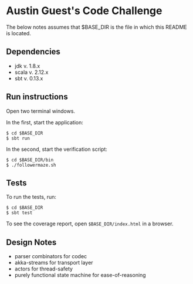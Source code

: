 # Austin Guest's Code Challenge

The below notes assumes that $BASE_DIR is the file in which this README is located. 

## Dependencies

* jdk v. 1.8.x
* scala v. 2.12.x
* sbt v. 0.13.x

## Run instructions

Open two terminal windows.
 
In the first, start the application:

```
$ cd $BASE_DIR
$ sbt run
```

In the second, start the verification script:

```
$ cd $BASE_DIR/bin
$ ./followermaze.sh
```

## Tests

To run the tests, run:
 
```
$ cd $BASE_DIR
$ sbt test
```

To see the coverage report, open `$BASE_DIR/index.html` in a browser.

## Design Notes

* parser combinators for codec
* akka-streams for transport layer
* actors for thread-safety
* purely functional state machine for ease-of-reasoning 
